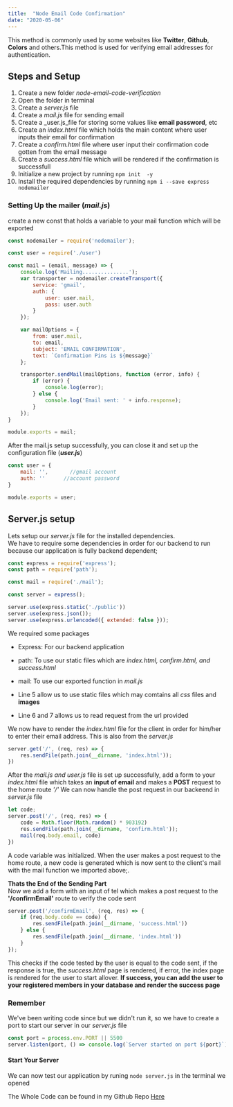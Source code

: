 ```yaml
---
title:  "Node Email Code Confirmation"
date: "2020-05-06"
---
```

This method is commonly used by some websites like **Twitter**, **Github**, **Colors** and others.This method is used for verifying email addresses for authentication.  

## Steps and Setup

1. Create a new folder _node-email-code-verification_
2. Open the folder in terminal  
3. Create a _server.js_ file
4. Create a _mail.js_ file for sending email
5. Create a _user.js_file for storing some values like **email password**, etc  
6. Create an _index.html_ file which holds the main content where user inputs their email for confirmation  
7. Create a _confirm.html_ file where user input their confirmation code gotten from the  email message  
8. Create a _success.html_ file which will be rendered if the confirmation is  successfull  
9. Initialize a new project  by running  ```npm init  -y```
10. Install the  required dependencies by running  ```npm i --save express nodemailer```

### Setting Up the mailer  (_mail.js_)  

create a  new  const that holds a variable to your  mail function which will be exported  

```javascript
const nodemailer = require('nodemailer');

const user = require('./user')

const mail = (email, message) => {
    console.log('Mailing...............');
    var transporter = nodemailer.createTransport({
        service: 'gmail',
        auth: {
            user: user.mail,
            pass: user.auth
        }
    });

    var mailOptions = {
        from: user.mail,
        to: email,
        subject: 'EMAIL CONFIRMATION',
        text: `Confirmation Pins is ${message}`
    };

    transporter.sendMail(mailOptions, function (error, info) {
        if (error) {
            console.log(error);
        } else {
            console.log('Email sent: ' + info.response);
        }
    });
}

module.exports = mail;
```

After the mail.js  setup successfully, you can close it and set up the configuration file (___user.js___)

```javascript
const user = {
    mail: '',       //gmail account
    auth: ''      //account password
}

module.exports = user;
```

## Server.js setup  

Lets setup our _server.js_ file for the installed dependencies.  
We have to require some dependencies in order for our backend to run because our application is fully backend dependent;

```javascript
const express = require('express');
const path = require('path');

const mail = require('./mail');

const server = express();

server.use(express.static('./public'))
server.use(express.json());
server.use(express.urlencoded({ extended: false }));
```  

We required  some packages  

+ Express: For our backend application  
+ path: To use our static files which are _index.html, confirm.html, and success.html_
+ mail: To use our exported function in _mail.js_  

+ Line 5 allow us to use static files which may comtains all _css_  files and **images**
+ Line 6 and 7 allows us to read  request from the url provided

We now have to render the _index.html_ file for the client in order for him/her to enter their email  address. This is also from the _server.js_

```javascript
server.get('/', (req, res) => {
    res.sendFile(path.join(__dirname, 'index.html'));
})
```

After the _mail.js and user.js_ file is set up successfully, add a form  to your  _index.html_ file  which takes an **input of email**  and makes  a **POST** request to the home route *'/'*
We can now  handle the post request in our backeend  in _server.js_ file

```javascript
let code;
server.post('/', (req, res) => {
    code = Math.floor(Math.random() * 903192)
    res.sendFile(path.join(__dirname, 'confirm.html'));
    mail(req.body.email, code)
})
```  

A  code variable was initialized. When the user makes a post request to the home route, a new code is generated which is now sent to the client's mail with the mail function we imported above;.  

**Thats the End of the Sending Part**  
Now we add  a  form with an input of tel which makes a post request to the **'/confirmEmail'** route to verify the code sent

```javascript
server.post('/confirmEmail', (req, res) => {
    if (req.body.code == code) {
        res.sendFile(path.join(__dirname, 'success.html'))
    } else {
        res.sendFile(path.join(__dirname, 'index.html'))
    }
});
```  

This checks if  the code tested by the user is equal to the code sent, if the  response is true, the _success.html_ page is rendered, if error, the index page is rendered  for the user to start  allover.
**If success, you can add  the user to your registered members in your database and render the success page**  

### Remember  

We've been writing code since but we didn't run it, so we have to  create a port to start our server in our _server.js_ file

```javascript
const port = process.env.PORT || 5500
server.listen(port, () => console.log(`Server started on port ${port}`))
```

#### Start Your  Server  
We can now test our application by runing ```node server.js``` in the terminal we opened


The Whole Code can  be found in my Github Repo [Here](https://github.com/qudusayo/node-email-confirmation)
